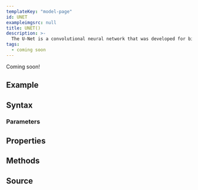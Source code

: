 ```yaml
---
templateKey: "model-page"
id: UNET
exampleimgsrc: null
title: UNET()
description: >- 
  The U-Net is a convolutional neural network that was developed for biomedical image segmentation at the Computer Science Department of the University of Freiburg, Germany.[1] The network is based on the fully convolutional network [2] and its architecture was modified and extended to work with fewer training images and to yield more precise segmentations.
tags:
  - coming soon
---
```


Coming soon!

## Example


## Syntax


### Parameters


## Properties


## Methods


## Source
